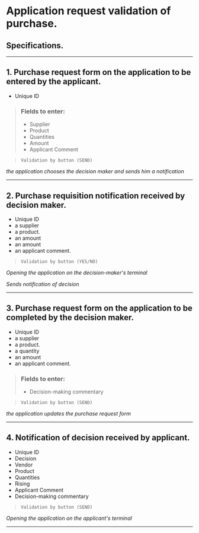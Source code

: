 # **Application request validation of purchase.**
## **Specifications.**

___
## 1. Purchase request form on the application to be entered by the applicant.
- Unique ID
>### Fields to enter:
>- Supplier
>- Product
>- Quantities
>- Amount
>- Applicant Comment

>``Validation by button (SEND)``

*the application chooses the decision maker and sends him a notification*
___
## 2. Purchase requisition notification received by decision maker.
- Unique ID
- a supplier
- a product.
- an amount
- an amount
- an applicant comment.

>``Validation by button (YES/NO)``

*Opening the application on the decision-maker's terminal*
  
*Sends notification of decision*
___
## 3. Purchase request form on the application to be completed by the decision maker.
- Unique ID
- a supplier
- a product.
- a quantity
- an amount
- an applicant comment.
>### Fields to enter:
>- Decision-making commentary

>``Validation by button (SEND)``

*the application updates the purchase request form*
___
## 4. Notification of decision received by applicant.
- Unique ID
- Decision
- Vendor
- Product
- Quantities
- Rising
- Applicant Comment
- Decision-making commentary
  
>``Validation by button (SEND)``

*Opening the application on the applicant's terminal*
___
